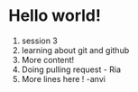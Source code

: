 # Hello world!

1. session 3
2. learning about git and github
3. More content!
4. Doing pulling request - Ria
5. More lines here ! -anvi


